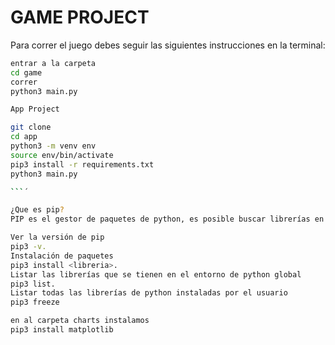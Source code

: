 # GAME PROJECT

Para correr el juego debes seguir las siguientes instrucciones en la terminal:


```sh
entrar a la carpeta
cd game
correr
python3 main.py

App Project

git clone
cd app
python3 -m venv env
source env/bin/activate
pip3 install -r requirements.txt
python3 main.py

```´

¿Que es pip?
PIP es el gestor de paquetes de python, es posible buscar librerías en la pagina pypi.org.

Ver la versión de pip 
pip3 -v.
Instalación de paquetes 
pip3 install <libreria>.
Listar las librerías que se tienen en el entorno de python global 
pip3 list.
Listar todas las librerías de python instaladas por el usuario 
pip3 freeze

en al carpeta charts instalamos
pip3 install matplotlib